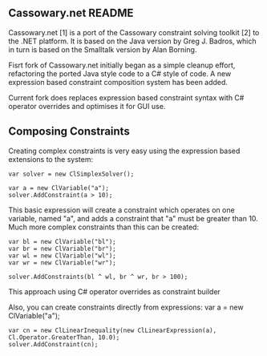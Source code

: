 ## Cassowary.net README

Cassowary.net [1] is a port of the Cassowary constraint solving toolkit [2] to the .NET platform. It is based on the Java version by Greg J. Badros, which in turn is based on the Smalltalk version by Alan Borning.

Fisrt fork of Cassowary.net initially began as a simple cleanup effort, refactoring the ported Java style code to a C# style of code. A new expression based constraint composition system has been added.

Current fork does replaces expression based constraint syntax with C# operator overrides and optimises it for GUI use.

## Composing Constraints

Creating complex constraints is very easy using the expression based extensions to the system:

    var solver = new ClSimplexSolver();
    
	var a = new ClVariable("a");
    solver.AddConstraint(a > 10);
    
This basic expression will create a constraint which operates on one variable, named "a", and adds a constraint that "a" must be greater than 10. Much more complex constraints than this can be created:

	var bl = new ClVariable("bl");
	var br = new ClVariable("br");
	var wl = new ClVariable("wl");
	var wr = new ClVariable("wr");
	
    solver.AddConstraints(bl ^ wl, br ^ wr, br > 100);
    
This approach using C# operator overrides as constraint builder
	
Also, you can create constraints directly from expressions: 
	var a = new ClVariable("a");
    
    var cn = new ClLinearInequality(new ClLinearExpression(a), Cl.Operator.GreaterThan, 10.0);
    solver.AddConstraint(cn);

	
	
